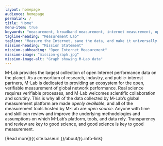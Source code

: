 ```yaml
---
layout: homepage
audience: homepage
permalink: /
title: "Home"
menu-item: true
keywords: "measurement, broadband measurement, internet measurement, open data, open science, performance test, speed test, throughput measurement"
tagline-heading: "Measurement Lab"
tagline: "Measure the Internet, save the data, and make it universally accessible and useful."
mission-heading: "Mission Statement"
mission-subheading: "Open Internet Measurement"
mission-image: "mission-graph.jpg"
mission-image-alt: "Graph showing M-Lab data"
---
```


M-Lab provides the largest collection of open Internet performance data on the planet. As a consortium of research, industry, and public-interest partners, M-Lab is dedicated to providing an ecosystem for the open, verifiable measurement of global network performance. Real science requires verifiable processes, and M-Lab welcomes scientific collaboration and scrutiny. This is why all of the data collected by M-Lab’s global measurement platform are made _openly available_, and all of the measurement tools hosted by M-Lab are _open source_. Anyone with time and skill can review and improve the underlying methodologies and assumptions on which M-Lab’s platform, tools, and data rely. Transparency and review are key to good science, and good science is key to good measurement.

[Read more]({{ site.baseurl }}/about/){:.info-link}